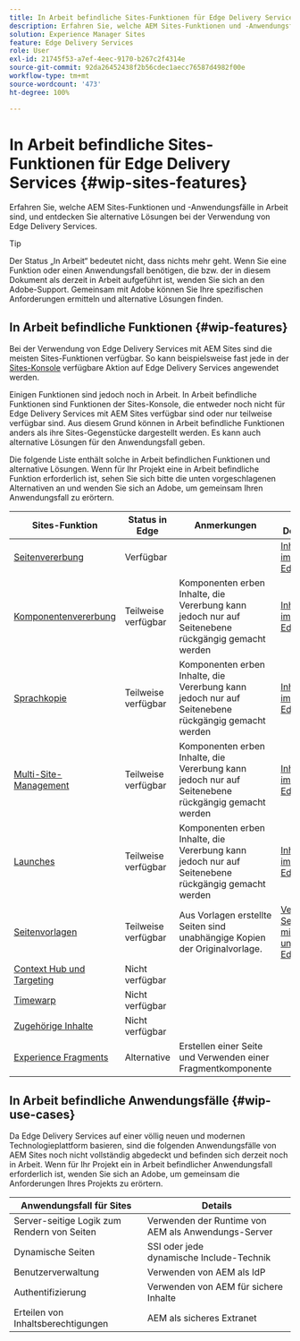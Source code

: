 ```yaml
---
title: In Arbeit befindliche Sites-Funktionen für Edge Delivery Services
description: Erfahren Sie, welche AEM Sites-Funktionen und -Anwendungsfälle in Arbeit sind, und entdecken Sie alternative Lösungen bei der Verwendung von Edge Delivery Services.
solution: Experience Manager Sites
feature: Edge Delivery Services
role: User
exl-id: 21745f53-a7ef-4eec-9170-b267c2f4314e
source-git-commit: 92da26452438f2b56cdec1aecc76587d4982f00e
workflow-type: tm+mt
source-wordcount: '473'
ht-degree: 100%

---
```


# In Arbeit befindliche Sites-Funktionen für Edge Delivery Services {#wip-sites-features}

Erfahren Sie, welche AEM Sites-Funktionen und -Anwendungsfälle in Arbeit sind, und entdecken Sie alternative Lösungen bei der Verwendung von Edge Delivery Services.

>[!TIP]
>
>Der Status „In Arbeit“ bedeutet nicht, dass nichts mehr geht. Wenn Sie eine Funktion oder einen Anwendungsfall benötigen, die bzw. der in diesem Dokument als derzeit in Arbeit aufgeführt ist, wenden Sie sich an den Adobe-Support. Gemeinsam mit Adobe können Sie Ihre spezifischen Anforderungen ermitteln und alternative Lösungen finden.

## In Arbeit befindliche Funktionen {#wip-features}

Bei der Verwendung von Edge Delivery Services mit AEM Sites sind die meisten Sites-Funktionen verfügbar. So kann beispielsweise fast jede in der [Sites-Konsole](/help/sites-cloud/authoring/sites-console/introduction.md) verfügbare Aktion auf Edge Delivery Services angewendet werden.

Einigen Funktionen sind jedoch noch in Arbeit. In Arbeit befindliche Funktionen sind Funktionen der Sites-Konsole, die entweder noch nicht für Edge Delivery Services mit AEM Sites verfügbar sind oder nur teilweise verfügbar sind. Aus diesem Grund können in Arbeit befindliche Funktionen anders als ihre Sites-Gegenstücke dargestellt werden. Es kann auch alternative Lösungen für den Anwendungsfall geben.

Die folgende Liste enthält solche in Arbeit befindlichen Funktionen und alternative Lösungen. Wenn für Ihr Projekt eine in Arbeit befindliche Funktion erforderlich ist, sehen Sie sich bitte die unten vorgeschlagenen Alternativen an und wenden Sie sich an Adobe, um gemeinsam Ihren Anwendungsfall zu erörtern.

| Sites-Funktion | Status in Edge | Anmerkungen | Edge-Dokumentation |
|---|---|---|---|
| [Seitenvererbung](/help/sites-cloud/administering/msm-and-translation.md) | Verfügbar |  | [Inhaltsvererbung im universellen Editor](/help/sites-cloud/authoring/universal-editor/inheritance.md) |
| [Komponentenvererbung](/help/sites-cloud/administering/msm-and-translation.md) | Teilweise verfügbar | Komponenten erben Inhalte, die Vererbung kann jedoch nur auf Seitenebene rückgängig gemacht werden | [Inhaltsvererbung im universellen Editor](/help/sites-cloud/authoring/universal-editor/inheritance.md) |
| [Sprachkopie](/help/sites-cloud/administering/translation/overview.md) | Teilweise verfügbar | Komponenten erben Inhalte, die Vererbung kann jedoch nur auf Seitenebene rückgängig gemacht werden | [Inhaltsvererbung im universellen Editor](/help/sites-cloud/authoring/universal-editor/inheritance.md) |
| [Multi-Site-Management](/help/sites-cloud/administering/msm/overview.md) | Teilweise verfügbar | Komponenten erben Inhalte, die Vererbung kann jedoch nur auf Seitenebene rückgängig gemacht werden | [Inhaltsvererbung im universellen Editor](/help/sites-cloud/authoring/universal-editor/inheritance.md) |
| [Launches](/help/sites-cloud/authoring/launches/overview.md) | Teilweise verfügbar | Komponenten erben Inhalte, die Vererbung kann jedoch nur auf Seitenebene rückgängig gemacht werden | [Inhaltsvererbung im universellen Editor](/help/sites-cloud/authoring/universal-editor/inheritance.md) |
| [Seitenvorlagen](/help/sites-cloud/authoring/page-editor/templates.md) | Teilweise verfügbar | Aus Vorlagen erstellte Seiten sind unabhängige Kopien der Originalvorlage. | [Verwenden von Seitenvorlagen mit dem universellen Editor](/help/sites-cloud/authoring/universal-editor/templates.md) |
| [Context Hub und Targeting](/help/sites-cloud/authoring/personalization/overview.md) | Nicht verfügbar |  |  |
| [Timewarp](/help/sites-cloud/authoring/launches/preview.md) | Nicht verfügbar |  |  |
| [Zugehörige Inhalte](/help/sites-cloud/authoring/page-editor/editor-side-panel.md#associated-content-browser) | Nicht verfügbar |  |  |
| [Experience Fragments](/help/sites-cloud/authoring/fragments/experience-fragments.md) | Alternative | Erstellen einer Seite und Verwenden einer Fragmentkomponente |  |

## In Arbeit befindliche Anwendungsfälle {#wip-use-cases}

Da Edge Delivery Services auf einer völlig neuen und modernen Technologieplattform basieren, sind die folgenden Anwendungsfälle von AEM Sites noch nicht vollständig abgedeckt und befinden sich derzeit noch in Arbeit. Wenn für Ihr Projekt ein in Arbeit befindlicher Anwendungsfall erforderlich ist, wenden Sie sich an Adobe, um gemeinsam die Anforderungen Ihres Projekts zu erörtern.

| Anwendungsfall für Sites | Details |
|---|---|
| Server-seitige Logik zum Rendern von Seiten | Verwenden der Runtime von AEM als Anwendungs-Server |
| Dynamische Seiten | SSI oder jede dynamische Include-Technik |
| Benutzerverwaltung | Verwenden von AEM als IdP |
| Authentifizierung | Verwenden von AEM für sichere Inhalte |
| Erteilen von Inhaltsberechtigungen | AEM als sicheres Extranet |
